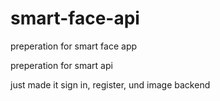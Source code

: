 # smart-face-api
preperation for smart face app

preperation for smart api

just made it sign in, register, und image backend
